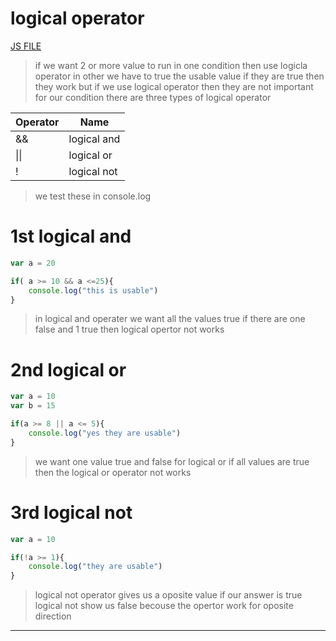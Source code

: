 # logical operator
[JS FILE](../JS/13-logical-operator.js)
> if we want 2 or more value to run in one condition then use logicla operator in other we have to true the usable value if they are true then they work but if we use logical operator then they are not important for our condition 
there are three types of logical operator

| Operator | Name |
|----------|------|
|&&        |logical and|
| \|\|     |logical or |
|   !      |logical not|

> we test these in console.log

# 1st logical and 
```javascript
var a = 20

if( a >= 10 && a <=25){
    console.log("this is usable")
}
```
> in logical and operater we want all the values true if there are one false and 1 true then logical opertor not works
# 2nd logical or
```javascript
var a = 10
var b = 15

if(a >= 8 || a <= 5){
    console.log("yes they are usable")
}
```
> we want one value true and false for logical or if all values are true then the logical or operator not works 
# 3rd  logical not 
```javascript
var a = 10 

if(!a >= 1){
    console.log("they are usable")
}
```
> logical not operator gives us a oposite value if our answer is true logical not show us false becouse the opertor work for oposite direction
---